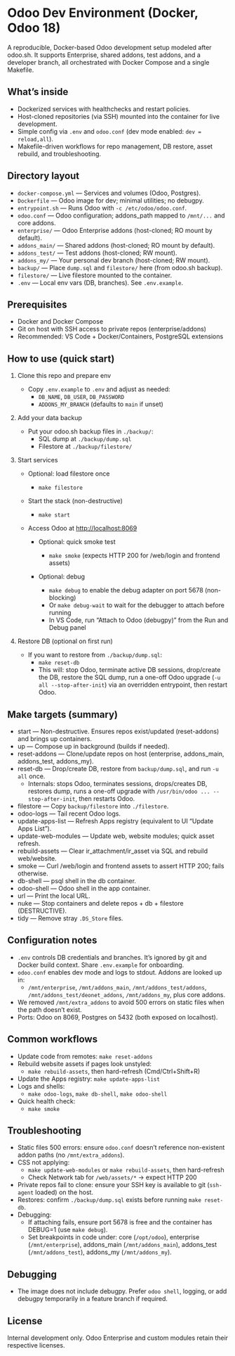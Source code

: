 # Odoo Dev Environment (Docker, Odoo 18)

A reproducible, Docker-based Odoo development setup modeled after odoo.sh. It supports Enterprise, shared addons, test addons, and a developer branch, all orchestrated with Docker Compose and a single Makefile.

## What’s inside

- Dockerized services with healthchecks and restart policies.
- Host-cloned repositories (via SSH) mounted into the container for live development.
- Simple config via `.env` and `odoo.conf` (dev mode enabled: `dev = reload,all`).
- Makefile-driven workflows for repo management, DB restore, asset rebuild, and troubleshooting.

## Directory layout

- `docker-compose.yml` — Services and volumes (Odoo, Postgres).
- `Dockerfile` — Odoo image for dev; minimal utilities; no debugpy.
- `entrypoint.sh` — Runs Odoo with `-c /etc/odoo/odoo.conf`.
- `odoo.conf` — Odoo configuration; addons_path mapped to `/mnt/...` and core addons.
- `enterprise/` — Odoo Enterprise addons (host-cloned; RO mount by default).
- `addons_main/` — Shared addons (host-cloned; RO mount by default).
- `addons_test/` — Test addons (host-cloned; RW mount).
- `addons_my/` — Your personal dev branch (host-cloned; RW mount).
- `backup/` — Place `dump.sql` and `filestore/` here (from odoo.sh backup).
- `filestore/` — Live filestore mounted to the container.
- `.env` — Local env vars (DB, branches). See `.env.example`.

## Prerequisites

- Docker and Docker Compose
- Git on host with SSH access to private repos (enterprise/addons)
- Recommended: VS Code + Docker/Containers, PostgreSQL extensions

## How to use (quick start)

1. Clone this repo and prepare env

   - Copy `.env.example` to `.env` and adjust as needed:
      - `DB_NAME`, `DB_USER`, `DB_PASSWORD`
      - `ADDONS_MY_BRANCH` (defaults to `main` if unset)

1. Add your data backup

   - Put your odoo.sh backup files in `./backup/`:
      - SQL dump at `./backup/dump.sql`
      - Filestore at `./backup/filestore/`

1. Start services

   - Optional: load filestore once
      - `make filestore`
   - Start the stack (non-destructive)
      - `make start`
   - Access Odoo at <http://localhost:8069>

      - Optional: quick smoke test
         - `make smoke` (expects HTTP 200 for /web/login and frontend assets)

      - Optional: debug
         - `make debug` to enable the debug adapter on port 5678 (non-blocking)
         - Or `make debug-wait` to wait for the debugger to attach before running
         - In VS Code, run “Attach to Odoo (debugpy)” from the Run and Debug panel

1. Restore DB (optional on first run)

   - If you want to restore from `./backup/dump.sql`:
      - `make reset-db`
      - This will: stop Odoo, terminate active DB sessions, drop/create the DB, restore the SQL dump, run a one-off Odoo upgrade (`-u all --stop-after-init`) via an overridden entrypoint, then restart Odoo.

## Make targets (summary)

- start — Non-destructive. Ensures repos exist/updated (reset-addons) and brings up containers.
- up — Compose up in background (builds if needed).
- reset-addons — Clone/update repos on host (enterprise, addons_main, addons_test, addons_my).
- reset-db — Drop/create DB, restore from `backup/dump.sql`, and run `-u all` once.
   - Internals: stops Odoo, terminates sessions, drops/creates DB, restores dump, runs a one-off upgrade with `/usr/bin/odoo ... --stop-after-init`, then restarts Odoo.
- filestore — Copy `backup/filestore` into `./filestore`.
- odoo-logs — Tail recent Odoo logs.
- update-apps-list — Refresh Apps registry (equivalent to UI “Update Apps List”).
- update-web-modules — Update web, website modules; quick asset refresh.
- rebuild-assets — Clear ir_attachment/ir_asset via SQL and rebuild web/website.
- smoke — Curl /web/login and frontend assets to assert HTTP 200; fails otherwise.
- db-shell — psql shell in the db container.
- odoo-shell — Odoo shell in the app container.
- url — Print the local URL.
- nuke — Stop containers and delete repos + db + filestore (DESTRUCTIVE).
- tidy — Remove stray `.DS_Store` files.

## Configuration notes

- `.env` controls DB credentials and branches. It’s ignored by git and Docker build context. Share `.env.example` for onboarding.
- `odoo.conf` enables dev mode and logs to stdout. Addons are looked up in:
   - `/mnt/enterprise`, `/mnt/addons_main`, `/mnt/addons_test/addons`, `/mnt/addons_test/deonet_addons`, `/mnt/addons_my`, plus core addons.
- We removed `/mnt/extra_addons` to avoid 500 errors on static files when the path doesn’t exist.
- Ports: Odoo on 8069, Postgres on 5432 (both exposed on localhost).

## Common workflows

- Update code from remotes: `make reset-addons`
- Rebuild website assets if pages look unstyled:
   - `make rebuild-assets`, then hard-refresh (Cmd/Ctrl+Shift+R)
- Update the Apps registry: `make update-apps-list`
- Logs and shells:
   - `make odoo-logs`, `make db-shell`, `make odoo-shell`
- Quick health check:
   - `make smoke`

## Troubleshooting

- Static files 500 errors: ensure `odoo.conf` doesn’t reference non-existent addon paths (no `/mnt/extra_addons`).
- CSS not applying:
   - `make update-web-modules` or `make rebuild-assets`, then hard-refresh
   - Check Network tab for `/web/assets/*` → expect HTTP 200
- Private repos fail to clone: ensure your SSH key is available to git (`ssh-agent` loaded) on the host.
- Restores: confirm `./backup/dump.sql` exists before running `make reset-db`.
- Debugging:
   - If attaching fails, ensure port 5678 is free and the container has DEBUG=1 (use `make debug`).
   - Set breakpoints in code under: core (`/opt/odoo`), enterprise (`/mnt/enterprise`), addons_main (`/mnt/addons_main`), addons_test (`/mnt/addons_test`), addons_my (`/mnt/addons_my`).

## Debugging

- The image does not include debugpy. Prefer `odoo shell`, logging, or add debugpy temporarily in a feature branch if required.

## License

Internal development only. Odoo Enterprise and custom modules retain their respective licenses.
